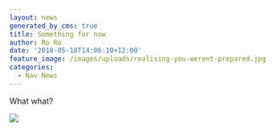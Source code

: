 ```yaml
---
layout: news
generated_by_cms: true
title: Something for now
author: Ro Ro
date: '2018-05-18T14:06:10+12:00'
feature_image: /images/uploads/realising-you-werent-prepared.jpg
categories:
  - Nav News
---
```

What what?

![](/images/uploads/crashing.jpg)
